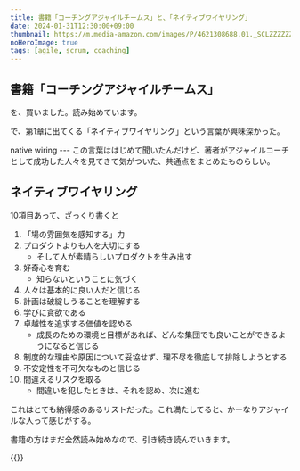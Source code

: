 ```yaml
---
title: 書籍「コーチングアジャイルチームス」と、「ネイティブワイヤリング」
date: 2024-01-31T12:30:00+09:00
thumbnail: https://m.media-amazon.com/images/P/4621308688.01._SCLZZZZZZZ_SX500_.jpg
noHeroImage: true
tags: [agile, scrum, coaching]
---
```



## 書籍「コーチングアジャイルチームス」

を、買いました。読み始めています。

で、第1章に出てくる「ネイティブワイヤリング」という言葉が興味深かった。

native wiring --- この言葉ははじめて聞いたんだけど、著者がアジャイルコーチとして成功した人々を見てきて気がついた、共通点をまとめたものらしい。

## ネイティブワイヤリング

10項目あって、ざっくり書くと

1. 「場の雰囲気を感知する」力
2. プロダクトよりも人を大切にする
    - そして人が素晴らしいプロダクトを生み出す
3. 好奇心を育む
    - 知らないということに気づく
4. 人々は基本的に良い人だと信じる
5. 計画は破綻しうることを理解する
6. 学びに貪欲である
7. 卓越性を追求する価値を認める
    - 成長のための環境と目標があれば、どんな集団でも良いことができるようになると信じる
8. 制度的な理由や原因について妥協せず、理不尽を徹底して排除しようとする
9. 不安定性を不可欠なものと信じる
10. 間違えるリスクを取る
    - 間違いを犯したときは、それを認め、次に進む

これはとても納得感のあるリストだった。これ満たしてると、かーなりアジャイルな人って感じがする。

書籍の方はまだ全然読み始めなので、引き続き読んでいきます。

{{<amazon asin="4621308688" title="コーチングアジャイルチームス" >}}
